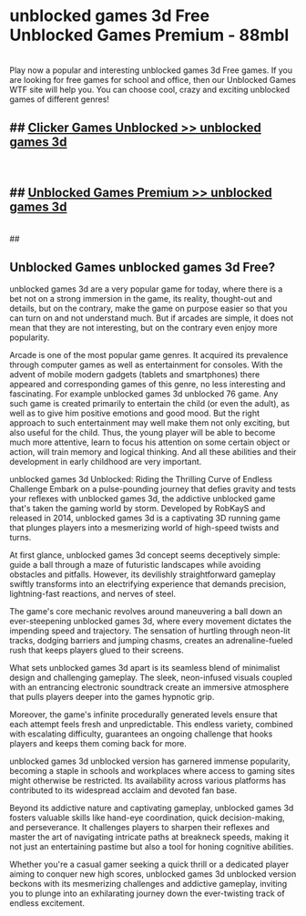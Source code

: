 # unblocked games 3d Free Unblocked Games Premium - 88mbl <br>
<br>
Play now a popular and interesting unblocked games 3d Free games. If you are looking for free games for school and office, then our Unblocked Games WTF site will help you. You can choose cool, crazy and exciting unblocked games of different genres!


## ##  [Clicker Games Unblocked >> unblocked games 3d](http://freeplayer.one?title=unblocked_games_3d&ref=M1)
  <br>

##  ## [Unblocked Games Premium >> unblocked games 3d](http://freeplayer.one?title=unblocked_games_3d&ref=M1)
  <br>
  ##



## Unblocked Games unblocked games 3d Free?

unblocked games 3d are a very popular game for today, where there is a bet not on a strong immersion in the game, its reality, thought-out and details, but on the contrary, make the game on purpose easier so that you can turn on and not understand much. But if arcades are simple, it does not mean that they are not interesting, but on the contrary even enjoy more popularity.

Arcade is one of the most popular game genres. It acquired its prevalence through computer games as well as entertainment for consoles. With the advent of mobile modern gadgets (tablets and smartphones) there appeared and corresponding games of this genre, no less interesting and fascinating. For example unblocked games 3d unblocked 76 game. Any such game is created primarily to entertain the child (or even the adult), as well as to give him positive emotions and good mood. But the right approach to such entertainment may well make them not only exciting, but also useful for the child. Thus, the young player will be able to become much more attentive, learn to focus his attention on some certain object or action, will train memory and logical thinking. And all these abilities and their development in early childhood are very important.

unblocked games 3d Unblocked: Riding the Thrilling Curve of Endless Challenge
Embark on a pulse-pounding journey that defies gravity and tests your reflexes with unblocked games 3d, the addictive unblocked game that's taken the gaming world by storm. Developed by RobKayS and released in 2014, unblocked games 3d is a captivating 3D running game that plunges players into a mesmerizing world of high-speed twists and turns.

At first glance, unblocked games 3d concept seems deceptively simple: guide a ball through a maze of futuristic landscapes while avoiding obstacles and pitfalls. However, its devilishly straightforward gameplay swiftly transforms into an electrifying experience that demands precision, lightning-fast reactions, and nerves of steel.

The game's core mechanic revolves around maneuvering a ball down an ever-steepening unblocked games 3d, where every movement dictates the impending speed and trajectory. The sensation of hurtling through neon-lit tracks, dodging barriers and jumping chasms, creates an adrenaline-fueled rush that keeps players glued to their screens.

What sets unblocked games 3d apart is its seamless blend of minimalist design and challenging gameplay. The sleek, neon-infused visuals coupled with an entrancing electronic soundtrack create an immersive atmosphere that pulls players deeper into the games hypnotic grip.

Moreover, the game's infinite procedurally generated levels ensure that each attempt feels fresh and unpredictable. This endless variety, combined with escalating difficulty, guarantees an ongoing challenge that hooks players and keeps them coming back for more.

unblocked games 3d unblocked version has garnered immense popularity, becoming a staple in schools and workplaces where access to gaming sites might otherwise be restricted. Its availability across various platforms has contributed to its widespread acclaim and devoted fan base.

Beyond its addictive nature and captivating gameplay, unblocked games 3d fosters valuable skills like hand-eye coordination, quick decision-making, and perseverance. It challenges players to sharpen their reflexes and master the art of navigating intricate paths at breakneck speeds, making it not just an entertaining pastime but also a tool for honing cognitive abilities.

Whether you're a casual gamer seeking a quick thrill or a dedicated player aiming to conquer new high scores, unblocked games 3d unblocked version beckons with its mesmerizing challenges and addictive gameplay, inviting you to plunge into an exhilarating journey down the ever-twisting track of endless excitement.